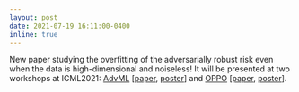 ```yaml
---
layout: post
date: 2021-07-19 16:11:00-0400
inline: true
---
```


New paper studying the overfitting of the adversarially robust risk even when
the data is high-dimensional and noiseless! It will be presented at two
workshops at ICML2021: [AdvML](https://advml-workshop.github.io/icml2021/#)
\[[paper](https://openreview.net/forum?id=ujQKWaxFkrL),
[poster](assets/pdf/ro_poster_advml_icml21.pdf)\] and
[OPPO](https://sites.google.com/view/icml2021oppo/home?authuser=0)
\[[paper](assets/pdf/ro_paper_oppo_icml21.pdf),
[poster](assets/pdf/ro_poster_oppo_icml21.pdf)\].

